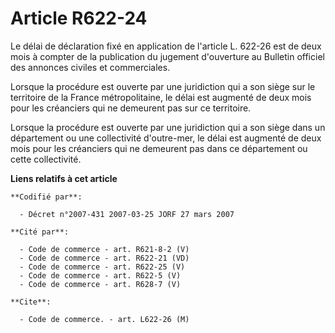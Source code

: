 # Article R622-24

Le délai de déclaration fixé en application de l'article L. 622-26 est de deux mois à compter de la publication du jugement
d'ouverture au Bulletin officiel des annonces civiles et commerciales.

Lorsque la procédure est ouverte par une juridiction qui a son siège sur le territoire de la France métropolitaine, le délai
est augmenté de deux mois pour les créanciers qui ne demeurent pas sur ce territoire.

Lorsque la procédure est ouverte par une juridiction qui a son siège dans un département ou une collectivité d'outre-mer, le
délai est augmenté de deux mois pour les créanciers qui ne demeurent pas dans ce département ou cette collectivité.

**Liens relatifs à cet article**

	**Codifié par**:

	  - Décret n°2007-431 2007-03-25 JORF 27 mars 2007

	**Cité par**:

	  - Code de commerce - art. R621-8-2 (V)
	  - Code de commerce - art. R622-21 (VD)
	  - Code de commerce - art. R622-25 (V)
	  - Code de commerce - art. R622-5 (V)
	  - Code de commerce - art. R628-7 (V)

	**Cite**:

	  - Code de commerce. - art. L622-26 (M)
